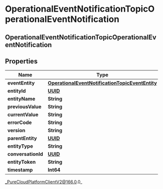 # OperationalEventNotificationTopicOperationalEventNotification

## OperationalEventNotificationTopicOperationalEventNotification

## Properties

|Name | Type | Description | Notes|
|------------ | ------------- | ------------- | -------------|
| **eventEntity** | [**OperationalEventNotificationTopicEventEntity**](OperationalEventNotificationTopicEventEntity) |  | [optional] |
| **entityId** | [**UUID**](UUID) |  | [optional] |
| **entityName** | **String** |  | [optional] |
| **previousValue** | **String** |  | [optional] |
| **currentValue** | **String** |  | [optional] |
| **errorCode** | **String** |  | [optional] |
| **version** | **String** |  | [optional] |
| **parentEntity** | [**UUID**](UUID) |  | [optional] |
| **entityType** | **String** |  | [optional] |
| **conversationId** | [**UUID**](UUID) |  | [optional] |
| **entityToken** | **String** |  | [optional] |
| **timestamp** | **Int64** |  | [optional] |



_PureCloudPlatformClientV2@166.0.0_
